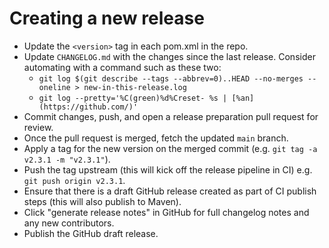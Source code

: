 # Creating a new release

- Update the `<version>` tag in each pom.xml in the repo.
- Update `CHANGELOG.md` with the changes since the last release. Consider automating with a command such as these two:
  - `git log $(git describe --tags --abbrev=0)..HEAD --no-merges --oneline > new-in-this-release.log`
  - `git log --pretty='%C(green)%d%Creset- %s | [%an](https://github.com/)'`
- Commit changes, push, and open a release preparation pull request for review.
- Once the pull request is merged, fetch the updated `main` branch.
- Apply a tag for the new version on the merged commit (e.g. `git tag -a v2.3.1 -m "v2.3.1"`).
- Push the tag upstream (this will kick off the release pipeline in CI) e.g. `git push origin v2.3.1`.
- Ensure that there is a draft GitHub release created as part of CI publish steps (this will also publish to Maven).
- Click "generate release notes" in GitHub for full changelog notes and any new contributors.
- Publish the GitHub draft release.
